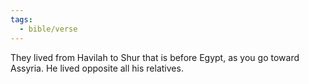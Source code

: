 ```yaml
---
tags:
  - bible/verse
---
```

They lived from Havilah to Shur that is before Egypt, as you go toward Assyria. He lived opposite all his relatives.